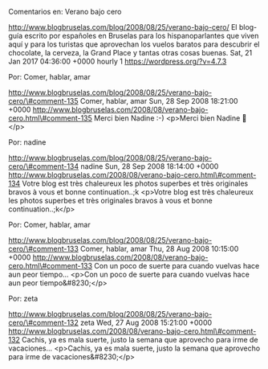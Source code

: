 Comentarios en: Verano bajo cero

http://www.blogbruselas.com/blog/2008/08/25/verano-bajo-cero/ El
blog-guía escrito por españoles en Bruselas para los hispanoparlantes
que viven aquí y para los turistas que aprovechan los vuelos baratos
para descubrir el chocolate, la cerveza, la Grand Place y tantas otras
cosas buenas. Sat, 21 Jan 2017 04:36:00 +0000 hourly 1
https://wordpress.org/?v=4.7.3

Por: Comer, hablar, amar

http://www.blogbruselas.com/blog/2008/08/25/verano-bajo-cero/\#comment-135
Comer, hablar, amar Sun, 28 Sep 2008 18:21:00 +0000
http://www.blogbruselas.com/2008/08/verano-bajo-cero.html\#comment-135
Merci bien Nadine :-) \<p\>Merci bien Nadine 🙂\</p\>

Por: nadine

http://www.blogbruselas.com/blog/2008/08/25/verano-bajo-cero/\#comment-134
nadine Sun, 28 Sep 2008 18:14:00 +0000
http://www.blogbruselas.com/2008/08/verano-bajo-cero.html\#comment-134
Votre blog est très chaleureux les photos superbes et très originales
bravos à vous et bonne continuation..;k \<p\>Votre blog est très
chaleureux les photos superbes et très originales bravos à vous et bonne
continuation..;k\</p\>

Por: Comer, hablar, amar

http://www.blogbruselas.com/blog/2008/08/25/verano-bajo-cero/\#comment-133
Comer, hablar, amar Thu, 28 Aug 2008 10:15:00 +0000
http://www.blogbruselas.com/2008/08/verano-bajo-cero.html\#comment-133
Con un poco de suerte para cuando vuelvas hace aun peor tiempo\...
\<p\>Con un poco de suerte para cuando vuelvas hace aun peor
tiempo&\#8230;\</p\>

Por: zeta

http://www.blogbruselas.com/blog/2008/08/25/verano-bajo-cero/\#comment-132
zeta Wed, 27 Aug 2008 15:21:00 +0000
http://www.blogbruselas.com/2008/08/verano-bajo-cero.html\#comment-132
Cachis, ya es mala suerte, justo la semana que aprovecho para irme de
vacaciones\... \<p\>Cachis, ya es mala suerte, justo la semana que
aprovecho para irme de vacaciones&\#8230;\</p\>
